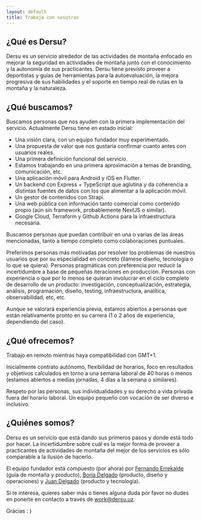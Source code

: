 ```yaml
---
layout: default
title: Trabaja con nosotros
---
```


## ¿Qué es Dersu? 

Dersu es un servicio alrededor de las actividades de montaña enfocado en mejorar la seguridad en actividades de montaña junto con el conocimiento y la autonomía de sus practicantes. Dersu tiene previsto proveer a deportistas y guías de herramientas para la autoevaluación, la mejora progresiva de sus habilidades y el soporte en tiempo real de rutas en la montaña y la naturaleza.

## ¿Qué buscamos?

Buscamos personas que nos ayuden con la primera implementación del servicio. Actualmente Dersu tiene en estado inicial:

- Una visión clara, con un equipo fundador muy experimentado.
- Una propuesta de valor que nos gustaría confirmar cuanto antes con usuarios reales.
- Una primera definición funcional del servicio.
- Estamos trabajando en una primera aproximación a temas de branding, comunicación, etc.
- Una aplicación móvil para Android y iOS en Flutter.
- Un backend con Express + TypeScript que aglutina y da coherencia a distintas fuentes de datos con los que alimentar a la aplicación móvil.
- Un gestor de contenidos con Strapi.
- Una web pública con información tanto comercial como contenido propio (aún sin framework, probablemente NextJS o similar).
- Google Cloud, Terraform y Github Actions para la infraestructura necesaria.

Buscamos personas que puedan contribuir en una o varias de las áreas mencionadas, tanto a tiempo completo como colaboraciones puntuales. 

Preferimos personas más motivadas por resolver los problemas de nuestros usuarios que por su especialidad en concreto (llámese diseño, tecnología o lo que se quiera). Personas pragmáticas con preferencia por reducir la incertidumbre a base de pequeñas iteraciones en producción. Personas con experiencia o que por lo menos se quieran involucrar en el ciclo completo de desarrollo de un producto: investigación, conceptualización, estrategia, análisis, programación, diseño, testing, infraestructura, analítica, observabilidad, etc, etc. 

Aunque se valorará experiencia previa, estamos abiertos a personas que están relativamente pronto en su carrera (1 o 2 años de experiencia, dependiendo del caso).

## ¿Qué ofrecemos?

Trabajo en remoto mientras haya compatibilidad con GMT+1. 

Inicialmente contrato autónomo, flexibilidad de horarios, foco en resultados y objetivos calculados en torno a una semana laboral de 40 horas o menos (estamos abiertos a medias jornadas, 4 días a la semana o similares).

Respeto por las personas, sus individualidades y su derecho a vida privada fuera del horario laboral. Un equipo pequeño con vocación de ser diverso e inclusivo.

## ¿Quiénes somos?

Dersu es un servicio que está dando sus primeros pasos y donde está todo por hacer. La incertidumbre sobre cuál es la mejor forma de proveer a practicantes de actividades de montaña del mejor de los servicios es sólo comparable a la ilusión de hacerlo. 

El equipo fundador está compuesto (por ahora) por [Fernando Errekalde](https://instagram.com/fernando_errekalde) (guía de montaña y producto), [Borja Delgado](https://twitter.com/borjadelgado) (producto, diseño y operaciones) y [Juan Delgado](https://twitter.com/wadus) (producto y tecnología).

Si te interesa, quieres saber más o tienes alguna duda por favor no dudes en ponerte en contacto a través de work@dersu.uz.

Gracias : )
